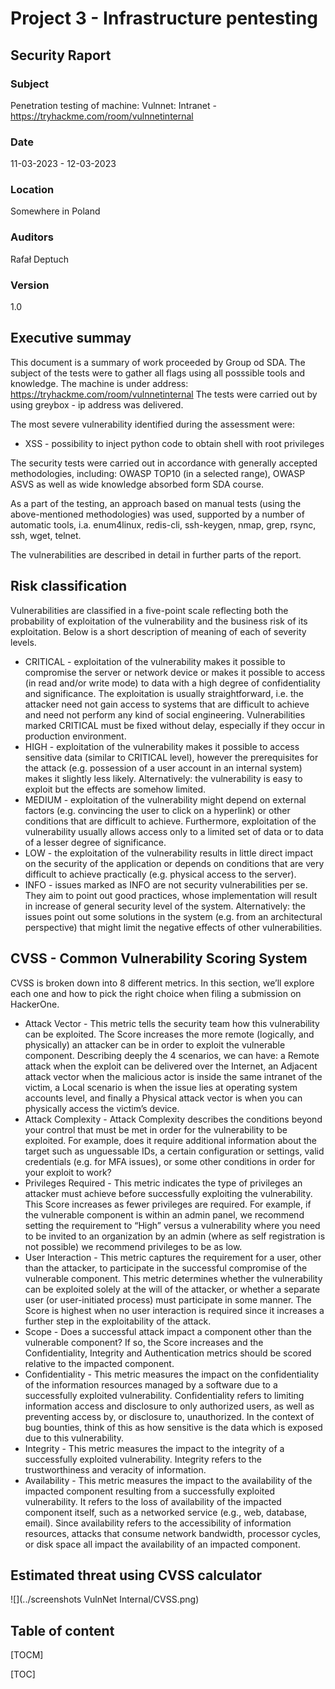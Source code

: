 # Project 3 - Infrastructure pentesting
## Security Raport
### Subject
Penetration testing of machine: Vulnnet: Intranet - https://tryhackme.com/room/vulnnetinternal
### Date
11-03-2023 - 12-03-2023
### Location
Somewhere in Poland
### Auditors
Rafał Deptuch
### Version
1.0

## Executive summay
This document is a summary of work proceeded by Group od SDA. The subject of the tests were to gather all flags using all posssible tools and knowledge.
The machine is under address: https://tryhackme.com/room/vulnnetinternal
The tests were carried out by using greybox - ip address was delivered.

The most severe vulnerability identified during the assessment were:
- XSS - possibility to inject python code to obtain shell with root privileges 

The security tests were carried out in accordance with generally accepted methodologies, including: OWASP TOP10 (in a selected range), OWASP ASVS as well as wide knowledge absorbed form SDA course.

As a part of the testing, an approach based on manual tests (using the above-mentioned methodologies) was used, supported by a number of automatic tools, i.a. enum4linux, redis-cli, ssh-keygen, nmap, grep, rsync, ssh, wget, telnet.

The vulnerabilities are described in detail in further parts of the report. 

## Risk classification 
Vulnerabilities are classified in a five-point scale reflecting both the probability of exploitation of the
vulnerability and the business risk of its exploitation. Below is a short description of meaning of each
of severity levels. 
 
- CRITICAL - exploitation of the vulnerability makes it possible to compromise the server
or network device or makes it possible to access (in read and/or write mode) to data with
a high degree of confidentiality and significance. The exploitation is usually
straightforward, i.e. the attacker need not gain access to systems that are difficult to
achieve and need not perform any kind of social engineering. Vulnerabilities marked
CRITICAL must be fixed without delay, especially if they occur in production environment. 
- HIGH - exploitation of the vulnerability makes it possible to access sensitive data (similar
to CRITICAL level), however the prerequisites for the attack (e.g. possession of a user
account in an internal system) makes it slightly less likely. Alternatively: the vulnerability
is easy to exploit but the effects are somehow limited. 
- MEDIUM - exploitation of the vulnerability might depend on external factors (e.g.
convincing the user to click on a hyperlink) or other conditions that are difficult to achieve.
Furthermore, exploitation of the vulnerability usually allows access only to a limited set of
data or to data of a lesser degree of significance. 
- LOW - the exploitation of the vulnerability results in little direct impact on the security of
the application or depends on conditions that are very difficult to achieve practically (e.g.
physical access to the server). 
- INFO - issues marked as INFO are not security vulnerabilities per se. They aim to point
out good practices, whose implementation will result in increase of general security level
of the system. Alternatively: the issues point out some solutions in the system (e.g. from
an architectural perspective) that might limit the negative effects of other vulnerabilities.

## CVSS - Common Vulnerability Scoring System
CVSS is broken down into 8 different metrics. In this section, we’ll explore each one and how to pick the right choice when filing a submission on HackerOne.

- Attack Vector - This metric tells the security team how this vulnerability can be exploited. The Score increases the more remote (logically, and physically) an attacker can be in order to exploit the vulnerable component. Describing deeply the 4 scenarios, we can have: a Remote attack when the exploit can be delivered over the Internet, an Adjacent attack vector when the malicious actor is inside the same intranet of the victim, a Local scenario is when the issue lies at operating system accounts level, and finally a Physical attack vector is when you can physically access the victim’s device.
- Attack Complexity - Attack Complexity describes the conditions beyond your control that must be met in order for the vulnerability to be exploited. For example, does it require additional information about the target such as unguessable IDs, a certain configuration or settings, valid credentials (e.g. for MFA issues), or some other conditions in order for your exploit to work?
- Privileges Required - This metric indicates the type of privileges an attacker must achieve before successfully exploiting the vulnerability. This Score increases as fewer privileges are required. For example, if the vulnerable component is within an admin panel, we recommend setting the requirement to “High” versus a vulnerability where you need to be invited to an organization by an admin (where as self registration is not possible) we recommend privileges to be as low.
- User Interaction - This metric captures the requirement for a user, other than the attacker, to participate in the successful compromise of the vulnerable component. This metric determines whether the vulnerability can be exploited solely at the will of the attacker, or whether a separate user (or user-initiated process) must participate in some manner. The Score is highest when no user interaction is required since it increases a further step in the exploitability of the attack.
- Scope - Does a successful attack impact a component other than the vulnerable component? If so, the Score increases and the Confidentiality, Integrity and Authentication metrics should be scored relative to the impacted component.
- Confidentiality - This metric measures the impact on the confidentiality of the information resources managed by a software due to a successfully exploited vulnerability. Confidentiality refers to limiting information access and disclosure to only authorized users, as well as preventing access by, or disclosure to, unauthorized. In the context of bug bounties, think of this as how sensitive is the data which is exposed due to this vulnerability.
- Integrity - This metric measures the impact to the integrity of a successfully exploited vulnerability. Integrity refers to the trustworthiness and veracity of information.
- Availability - This metric measures the impact to the availability of the impacted component resulting from a successfully exploited vulnerability. It refers to the loss of availability of the impacted component itself, such as a networked service (e.g., web, database, email). Since availability refers to the accessibility of information resources, attacks that consume network bandwidth, processor cycles, or disk space all impact the availability of an impacted component.

## Estimated threat using CVSS calculator
![](../screenshots VulnNet Internal/CVSS.png)


## Table of content

[TOCM]

[TOC]


